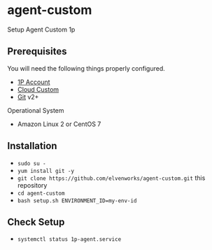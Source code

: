 # agent-custom
Setup Agent Custom 1p
## Prerequisites

You will need the following things properly configured.

- [1P Account](https://1p.elven.works/products)
- [Cloud Custom](https://1p.elven.works/clouds/new)
- [Git](http://git-scm.com/) v2+

Operational System

- Amazon Linux 2 or CentOS 7
## Installation

- `sudo su -`
- `yum install git -y` 
- `git clone https://github.com/elvenworks/agent-custom.git` this repository
- `cd agent-custom`
- `bash setup.sh ENVIRONMENT_ID=my-env-id`


## Check Setup

- `systemctl status 1p-agent.service`